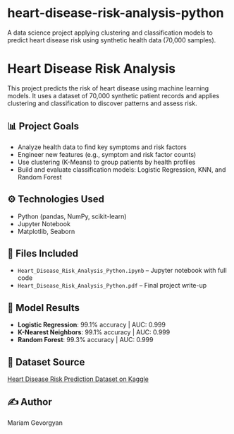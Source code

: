 # heart-disease-risk-analysis-python
A data science project applying clustering and classification models to predict heart disease risk using synthetic health data (70,000 samples).

# Heart Disease Risk Analysis

This project predicts the risk of heart disease using machine learning models. It uses a dataset of 70,000 synthetic patient records and applies clustering and classification to discover patterns and assess risk.

## 📊 Project Goals
- Analyze health data to find key symptoms and risk factors
- Engineer new features (e.g., symptom and risk factor counts)
- Use clustering (K-Means) to group patients by health profiles
- Build and evaluate classification models: Logistic Regression, KNN, and Random Forest

## ⚙️ Technologies Used
- Python (pandas, NumPy, scikit-learn)
- Jupyter Notebook
- Matplotlib, Seaborn

## 📁 Files Included
- `Heart_Disease_Risk_Analysis_Python.ipynb` – Jupyter notebook with full code
- `Heart_Disease_Risk_Analysis_Python.pdf` – Final project write-up

## 🧠 Model Results
- **Logistic Regression**: 99.1% accuracy | AUC: 0.999
- **K-Nearest Neighbors**: 99.1% accuracy | AUC: 0.999
- **Random Forest**: 99.3% accuracy | AUC: 0.999

## 📍 Dataset Source
[Heart Disease Risk Prediction Dataset on Kaggle](https://www.kaggle.com/datasets/mahatiratusher/heart-disease-risk-prediction-dataset)

## ✍️ Author
Mariam Gevorgyan

